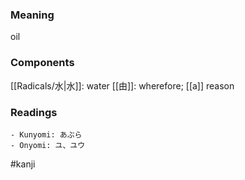 ### Meaning

oil

### Components

[[Radicals/水|水]]: water [[由]]: wherefore; [[a]] reason

### Readings

```
- Kunyomi: あぶら
- Onyomi: ユ、ユウ
```

#kanji